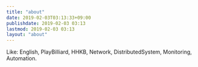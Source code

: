 ```yaml
---
title: "about"
date: 2019-02-03T03:13:33+09:00
publishdate: 2019-02-03 03:13
lastmod: 2019-02-03 03:13
layout: "about"
---
```


 Like: English, PlayBilliard, HHKB, Network, DistributedSystem, Monitoring, Automation.
